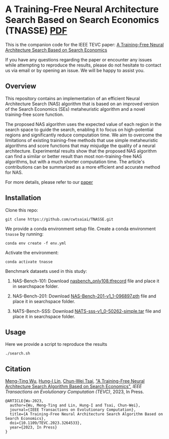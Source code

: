 # A Training-Free Neural Architecture Search Based on Search Economics (TNASSE) [PDF](https://www.doi.org/10.1109/TEVC.2023.3264533)

This is the companion code for the IEEE TEVC paper: [A Training-Free Neural Architecture Search Based on Search Economics](https://www.doi.org/10.1109/TEVC.2023.3264533)

If you have any questions regarding the paper or encounter any issues while attempting to reproduce the results, please do not hesitate to contact us via email or by opening an issue. We will be happy to assist you.

## Overview

This repository contains an implementation of an efficient Neural Architecture Search (NAS) algorithm that is based on an improved version of the Search Economics (SEs) metaheuristic algorithm and a novel training-free score function.

The proposed NAS algorithm uses the expected value of each region in the search space to guide the search, enabling it to focus on high-potential regions and significantly reduce computation time. We aim to overcome the limitations of existing training-free methods that use simple metaheuristic algorithms and score functions that may misjudge the quality of a neural architecture.
Experimental results show that the proposed NAS algorithm can find a similar or better result than most non-training-free NAS algorithms, but with a much shorter computation time. The article's contributions can be summarized as a more efficient and accurate method for NAS.

For more details, please refer to our [paper](https://www.doi.org/10.1109/TEVC.2023.3264533)

## Installation

Clone this repo:
```
git clone https://github.com/cwtsaiai/TNASSE.git
```

We provide a conda environment setup file. Create a conda environment `tnasse` by running:
```
conda env create -f env.yml
```
Activate the environment: 
```
conda activate tnasse
```

Benchmark datasets used in this study:
1. NAS-Bench-101:
Download [nasbench_only108.tfrecord](https://github.com/google-research/nasbench) file and place it in searchspace folder.

2. NAS-Bench-201:
Download [NAS-Bench-201-v1_1-096897.pth](https://github.com/D-X-Y/NAS-Bench-201) file and place it in searchspace folder.

3. NATS-Bench-SSS:
Download [NATS-sss-v1_0-50262-simple.tar](https://github.com/D-X-Y/NATS-Bench) file and place it in searchspace folder.

## Usage

Here we provide a script to reproduce the results
```
./search.sh
```
## Citation
 [Meng-Ting Wu](),  [Hung-I Lin](), [Chun-Wei Tsai](https://sites.google.com/site/cwtsai0807/chun-wei-tsai),
 ["A Training-Free Neural Architecture Search Algorithm Based on Search Economics"](https://www.doi.org/10.1109/TEVC.2023.3264533), <i>IEEE Transactions on Evolutionary Computation (TEVC)</i>, 2023, In Press.

```
@ARTICLE{Wu-2023,
  author={Wu, Meng-Ting and Lin, Hung-I and Tsai, Chun-Wei},
  journal={IEEE Transactions on Evolutionary Computation},
  title={A Training-Free Neural Architecture Search Algorithm Based on Search Economics},
  doi={10.1109/TEVC.2023.3264533},
  year={2023, In Press}
}
```
